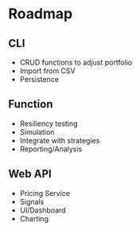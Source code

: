 # Roadmap

## CLI
- CRUD functions to adjust portfolio
- Import from CSV
- Persistence

## Function

- Resiliency testing
- Simulation
- Integrate with strategies
- Reporting/Analysis

## Web API
- Pricing Service
- Signals
- UI/Dashboard
- Charting